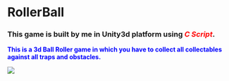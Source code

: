 # RollerBall

<h3>This game is built by me in Unity3d platform using <i style="color:red;">C Script</i>.</h3>

<b style="color:blue;">This is a 3d Ball Roller game in which you have to collect all collectables against all traps and obstacles.</b>

<img src="abc.jpg">

